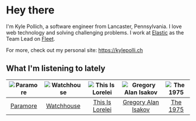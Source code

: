 # Hey there


I'm Kyle Pollich, a software engineer from Lancaster, Pennsylvania. I love web technology and solving challenging problems.
I work at [Elastic](https://www.elastic.co/) as the Team Lead on [Fleet](https://www.elastic.co/guide/en/fleet/current/fleet-overview.html).

For more, check out my personal site: https://kylepolli.ch

## What I'm listening to lately

<!-- begin artists -->
  |![Paramore](https://i.scdn.co/image/ab6761610000f178b10c34546a4ca2d7faeb8865)|![Watchhouse](https://i.scdn.co/image/ab6761610000f178d4cf73dc366d37ad8c23b7d0)|![This Is Lorelei](https://i.scdn.co/image/ab6761610000f17847a79a4b43ca5741f6f4d289)|![Gregory Alan Isakov](https://i.scdn.co/image/ab6761610000f1784528d0f9bb51b241561a16f3)|![The 1975](https://i.scdn.co/image/ab6761610000f1780c6e752cbb1e6d1416970f5a)|
  |:---:|:---:|:---:|:---:|:---:|
  |[Paramore](https://open.spotify.com/artist/74XFHRwlV6OrjEM0A2NCMF)|[Watchhouse](https://open.spotify.com/artist/675tsBPpaZtqyiBwEf3ZEP)|[This Is Lorelei](https://open.spotify.com/artist/0GmYGGZZIU8vHbI0bAXZun)|[Gregory Alan Isakov](https://open.spotify.com/artist/5sXaGoRLSpd7VeyZrLkKwt)|[The 1975](https://open.spotify.com/artist/3mIj9lX2MWuHmhNCA7LSCW)|
<!-- end artists -->

